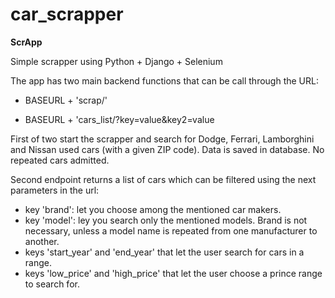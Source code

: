 # car_scrapper

**ScrApp**

Simple scrapper using Python + Django + Selenium

The app has two main backend functions that can be call through the URL:

- BASEURL + 'scrap/'

- BASEURL + 'cars_list/?key=value&key2=value

First of two start the scrapper and search for Dodge, Ferrari, Lamborghini and Nissan used cars (with a given ZIP code).
Data is saved in database. No repeated cars admitted. 

Second endpoint returns a list of cars which can be filtered using the next parameters in the url:
- key 'brand': let you choose among the mentioned car makers.
- key 'model': ley you search only the mentioned models. Brand is not necessary, unless a model name is repeated from one manufacturer to another.
- keys 'start_year' and 'end_year' that let the user search for cars in a range.
- keys 'low_price' and 'high_price' that let the user choose a prince range to search for.
